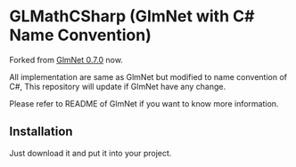 # GLMathCSharp (GlmNet with C# Name Convention)
Forked from [GlmNet 0.7.0](https://github.com/dwmkerr/glmnet) now.

All implementation are same as GlmNet but modified to name convention of C#, This repository will update if GlmNet have any change.

Please refer to README of GlmNet if you want to know more information.

## Installation
Just download it and put it into your project.
